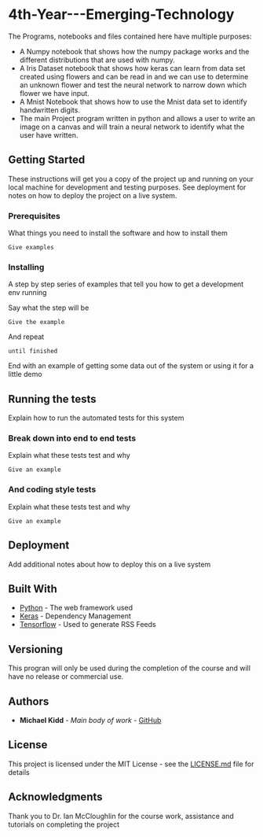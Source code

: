 # 4th-Year---Emerging-Technology

The Programs, notebooks and files contained here have multiple purposes:

- A Numpy notebook that shows how the numpy package works and the different distributions that are used with numpy.
- A Iris Dataset notebook that shows how keras can learn from data set created using flowers and can be read in and we can use to determine an unknown flower and test the neural network to narrow down which flower we have input.
- A Mnist Notebook that shows how to use the Mnist data set to identify handwritten digits.
- The main Project program written in python and allows a user to write an image on a canvas and will train a neural network to identify what the user have written.
 
## Getting Started

These instructions will get you a copy of the project up and running on your local machine for development and testing purposes. See deployment for notes on how to deploy the project on a live system.

### Prerequisites

What things you need to install the software and how to install them

```
Give examples
```

### Installing

A step by step series of examples that tell you how to get a development env running

Say what the step will be

```
Give the example
```

And repeat

```
until finished
```

End with an example of getting some data out of the system or using it for a little demo

## Running the tests

Explain how to run the automated tests for this system

### Break down into end to end tests

Explain what these tests test and why

```
Give an example
```

### And coding style tests

Explain what these tests test and why

```
Give an example
```

## Deployment

Add additional notes about how to deploy this on a live system

## Built With

* [Python](http://www.dropwizard.io/1.0.2/docs/) - The web framework used
* [Keras](https://maven.apache.org/) - Dependency Management
* [Tensorflow](https://rometools.github.io/rome/) - Used to generate RSS Feeds


## Versioning

This progran will only be used during the completion of the course and will have no release or commercial use.

## Authors

* **Michael Kidd** - *Main body of work* - [GitHub](https://github.com/Michael-Kidd/)

## License

This project is licensed under the MIT License - see the [LICENSE.md](LICENSE.md) file for details

## Acknowledgments

Thank you to Dr. Ian McCloughlin for the course work, assistance and tutorials on completing the project